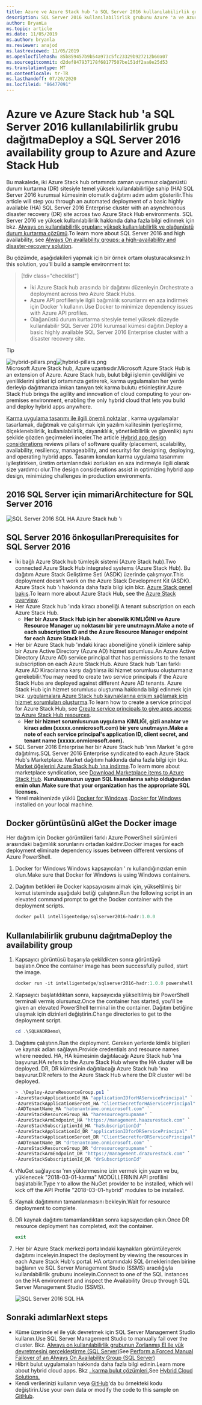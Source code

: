 ```yaml
---
title: Azure ve Azure Stack hub 'a SQL Server 2016 kullanılabilirlik grubu dağıtma
description: SQL Server 2016 kullanılabilirlik grubunu Azure 'a ve Azure Stack hub 'a dağıtmayı öğrenin.
author: BryanLa
ms.topic: article
ms.date: 11/05/2019
ms.author: bryanla
ms.reviewer: anajod
ms.lastreviewed: 11/05/2019
ms.openlocfilehash: 85b859457b9b54a973c5fc23329b927212b60a07
ms.sourcegitcommit: d2def847937178f68177507be151df2aa8e25d53
ms.translationtype: MT
ms.contentlocale: tr-TR
ms.lasthandoff: 07/20/2020
ms.locfileid: "86477091"
---
```

# <a name="deploy-a-sql-server-2016-availability-group-to-azure-and-azure-stack-hub"></a><span data-ttu-id="6dde2-103">Azure ve Azure Stack hub 'a SQL Server 2016 kullanılabilirlik grubu dağıtma</span><span class="sxs-lookup"><span data-stu-id="6dde2-103">Deploy a SQL Server 2016 availability group to Azure and Azure Stack Hub</span></span>

<span data-ttu-id="6dde2-104">Bu makalede, iki Azure Stack hub ortamında zaman uyumsuz olağanüstü durum kurtarma (DR) sitesiyle temel yüksek kullanılabilirliğe sahip (HA) SQL Server 2016 kurumsal kümesinin otomatik dağıtımı adım adım gösterilir.</span><span class="sxs-lookup"><span data-stu-id="6dde2-104">This article will step you through an automated deployment of a basic highly available (HA) SQL Server 2016 Enterprise cluster with an asynchronous disaster recovery (DR) site across two Azure Stack Hub environments.</span></span> <span data-ttu-id="6dde2-105">SQL Server 2016 ve yüksek kullanılabilirlik hakkında daha fazla bilgi edinmek için bkz. [Always on kullanılabilirlik grupları: yüksek kullanılabilirlik ve olağanüstü durum kurtarma çözümü](/sql/database-engine/availability-groups/windows/always-on-availability-groups-sql-server?view=sql-server-2016).</span><span class="sxs-lookup"><span data-stu-id="6dde2-105">To learn more about SQL Server 2016 and high availability, see [Always On availability groups: a high-availability and disaster-recovery solution](/sql/database-engine/availability-groups/windows/always-on-availability-groups-sql-server?view=sql-server-2016).</span></span>

<span data-ttu-id="6dde2-106">Bu çözümde, aşağıdakileri yapmak için bir örnek ortam oluşturacaksınız:</span><span class="sxs-lookup"><span data-stu-id="6dde2-106">In this solution, you'll build a sample environment to:</span></span>

> [!div class="checklist"]
> - <span data-ttu-id="6dde2-107">İki Azure Stack hub arasında bir dağıtımı düzenleyin.</span><span class="sxs-lookup"><span data-stu-id="6dde2-107">Orchestrate a deployment across two Azure Stack Hubs.</span></span>
> - <span data-ttu-id="6dde2-108">Azure API profilleriyle ilgili bağımlılık sorunlarını en aza indirmek için Docker 'ı kullanın.</span><span class="sxs-lookup"><span data-stu-id="6dde2-108">Use Docker to minimize dependency issues with Azure API profiles.</span></span>
> - <span data-ttu-id="6dde2-109">Olağanüstü durum kurtarma sitesiyle temel yüksek düzeyde kullanılabilir SQL Server 2016 kurumsal kümesi dağıtın.</span><span class="sxs-lookup"><span data-stu-id="6dde2-109">Deploy a basic highly available SQL Server 2016 Enterprise cluster with a disaster recovery site.</span></span>

> [!Tip]  
> <span data-ttu-id="6dde2-110">![hybrid-pillars.png](./media/solution-deployment-guide-cross-cloud-scaling/hybrid-pillars.png)</span><span class="sxs-lookup"><span data-stu-id="6dde2-110">![hybrid-pillars.png](./media/solution-deployment-guide-cross-cloud-scaling/hybrid-pillars.png)</span></span>  
> <span data-ttu-id="6dde2-111">Microsoft Azure Stack hub, Azure uzantısıdır.</span><span class="sxs-lookup"><span data-stu-id="6dde2-111">Microsoft Azure Stack Hub is an extension of Azure.</span></span> <span data-ttu-id="6dde2-112">Azure Stack hub, bulut bilgi işlemin çevikliğini ve yeniliklerini şirket içi ortamınıza getirerek, karma uygulamaları her yerde derleyip dağıtmanıza imkan tanıyan tek karma bulutu etkinleştirir.</span><span class="sxs-lookup"><span data-stu-id="6dde2-112">Azure Stack Hub brings the agility and innovation of cloud computing to your on-premises environment, enabling the only hybrid cloud that lets you build and deploy hybrid apps anywhere.</span></span>  
> 
> <span data-ttu-id="6dde2-113">[Karma uygulama tasarımı ile ilgili önemli noktalar](overview-app-design-considerations.md) , karma uygulamalar tasarlamak, dağıtmak ve çalıştırmak için yazılım kalitesinin (yerleştirme, ölçeklenebilirlik, kullanılabilirlik, dayanıklılık, yönetilebilirlik ve güvenlik) aynı şekilde gözden geçirmeleri inceler.</span><span class="sxs-lookup"><span data-stu-id="6dde2-113">The article [Hybrid app design considerations](overview-app-design-considerations.md) reviews pillars of software quality (placement, scalability, availability, resiliency, manageability, and security) for designing, deploying, and operating hybrid apps.</span></span> <span data-ttu-id="6dde2-114">Tasarım konuları karma uygulama tasarımını iyileştirirken, üretim ortamlarındaki zorlukları en aza indirmeyle ilgili olarak size yardımcı olur.</span><span class="sxs-lookup"><span data-stu-id="6dde2-114">The design considerations assist in optimizing hybrid app design, minimizing challenges in production environments.</span></span>

## <a name="architecture-for-sql-server-2016"></a><span data-ttu-id="6dde2-115">2016 SQL Server için mimari</span><span class="sxs-lookup"><span data-stu-id="6dde2-115">Architecture for SQL Server 2016</span></span>

![SQL Server 2016 SQL HA Azure Stack hub 'ı](media/solution-deployment-guide-sql-ha/image1.png)

## <a name="prerequisites-for-sql-server-2016"></a><span data-ttu-id="6dde2-117">SQL Server 2016 önkoşulları</span><span class="sxs-lookup"><span data-stu-id="6dde2-117">Prerequisites for SQL Server 2016</span></span>

- <span data-ttu-id="6dde2-118">İki bağlı Azure Stack hub tümleşik sistemi (Azure Stack hub).</span><span class="sxs-lookup"><span data-stu-id="6dde2-118">Two connected Azure Stack Hub integrated systems (Azure Stack Hub).</span></span> <span data-ttu-id="6dde2-119">Bu dağıtım Azure Stack Geliştirme Seti (ASDK) üzerinde çalışmıyor.</span><span class="sxs-lookup"><span data-stu-id="6dde2-119">This deployment doesn't work on the Azure Stack Development Kit (ASDK).</span></span> <span data-ttu-id="6dde2-120">Azure Stack hub 'ı hakkında daha fazla bilgi için bkz. [Azure Stack genel bakış](https://azure.microsoft.com/overview/azure-stack/).</span><span class="sxs-lookup"><span data-stu-id="6dde2-120">To learn more about Azure Stack Hub, see the [Azure Stack overview](https://azure.microsoft.com/overview/azure-stack/).</span></span>
- <span data-ttu-id="6dde2-121">Her Azure Stack hub 'ında kiracı aboneliği.</span><span class="sxs-lookup"><span data-stu-id="6dde2-121">A tenant subscription on each Azure Stack Hub.</span></span>
  - <span data-ttu-id="6dde2-122">**Her bir Azure Stack Hub için her abonelik KIMLIĞINI ve Azure Resource Manager uç noktasını bir yere unutmayın.**</span><span class="sxs-lookup"><span data-stu-id="6dde2-122">**Make a note of each subscription ID and the Azure Resource Manager endpoint for each Azure Stack Hub.**</span></span>
- <span data-ttu-id="6dde2-123">Her bir Azure Stack hub 'ındaki kiracı aboneliğine yönelik izinlere sahip bir Azure Active Directory (Azure AD) hizmet sorumlusu.</span><span class="sxs-lookup"><span data-stu-id="6dde2-123">An Azure Active Directory (Azure AD) service principal that has permissions to the tenant subscription on each Azure Stack Hub.</span></span> <span data-ttu-id="6dde2-124">Azure Stack hub 'Ları farklı Azure AD Kiracılarına karşı dağıtılırsa iki hizmet sorumlusu oluşturmanız gerekebilir.</span><span class="sxs-lookup"><span data-stu-id="6dde2-124">You may need to create two service principals if the Azure Stack Hubs are deployed against different Azure AD tenants.</span></span> <span data-ttu-id="6dde2-125">Azure Stack Hub için hizmet sorumlusu oluşturma hakkında bilgi edinmek için bkz. [uygulamalara Azure Stack hub kaynaklarına erişim sağlamak için hizmet sorumluları oluşturma](/azure-stack/user/azure-stack-create-service-principals).</span><span class="sxs-lookup"><span data-stu-id="6dde2-125">To learn how to create a service principal for Azure Stack Hub, see [Create service principals to give apps access to Azure Stack Hub resources](/azure-stack/user/azure-stack-create-service-principals).</span></span>
  - <span data-ttu-id="6dde2-126">**Her bir hizmet sorumlusunun uygulama KIMLIĞI, gizli anahtar ve kiracı adını (xxxxx.onmicrosoft.com) bir yere unutmayın.**</span><span class="sxs-lookup"><span data-stu-id="6dde2-126">**Make a note of each service principal's application ID, client secret, and tenant name (xxxxx.onmicrosoft.com).**</span></span>
- <span data-ttu-id="6dde2-127">SQL Server 2016 Enterprise her bir Azure Stack hub 'ının Market 'e göre dağıtılmış.</span><span class="sxs-lookup"><span data-stu-id="6dde2-127">SQL Server 2016 Enterprise syndicated to each Azure Stack Hub's Marketplace.</span></span> <span data-ttu-id="6dde2-128">Market dağıtımı hakkında daha fazla bilgi için bkz. [Market öğelerini Azure Stack hub 'ına indirme](/azure-stack/operator/azure-stack-download-azure-marketplace-item).</span><span class="sxs-lookup"><span data-stu-id="6dde2-128">To learn more about marketplace syndication, see [Download Marketplace items to Azure Stack Hub](/azure-stack/operator/azure-stack-download-azure-marketplace-item).</span></span>
    <span data-ttu-id="6dde2-129">**Kuruluşunuzun uygun SQL lisanslarına sahip olduğundan emin olun.**</span><span class="sxs-lookup"><span data-stu-id="6dde2-129">**Make sure that your organization has the appropriate SQL licenses.**</span></span>
- <span data-ttu-id="6dde2-130">Yerel makinenizde yüklü [Docker for Windows](https://docs.docker.com/docker-for-windows/) .</span><span class="sxs-lookup"><span data-stu-id="6dde2-130">[Docker for Windows](https://docs.docker.com/docker-for-windows/) installed on your local machine.</span></span>

## <a name="get-the-docker-image"></a><span data-ttu-id="6dde2-131">Docker görüntüsünü al</span><span class="sxs-lookup"><span data-stu-id="6dde2-131">Get the Docker image</span></span>

<span data-ttu-id="6dde2-132">Her dağıtım için Docker görüntüleri farklı Azure PowerShell sürümleri arasındaki bağımlılık sorunlarını ortadan kaldırır.</span><span class="sxs-lookup"><span data-stu-id="6dde2-132">Docker images for each deployment eliminate dependency issues between different versions of Azure PowerShell.</span></span>

1. <span data-ttu-id="6dde2-133">Docker for Windows Windows kapsayıcıları ' nı kullandığınızdan emin olun.</span><span class="sxs-lookup"><span data-stu-id="6dde2-133">Make sure that Docker for Windows is using Windows containers.</span></span>
2. <span data-ttu-id="6dde2-134">Dağıtım betikleri ile Docker kapsayıcısını almak için, yükseltilmiş bir komut isteminde aşağıdaki betiği çalıştırın.</span><span class="sxs-lookup"><span data-stu-id="6dde2-134">Run the following script in an elevated command prompt to get the Docker container with the deployment scripts.</span></span>

    ```powershell  
    docker pull intelligentedge/sqlserver2016-hadr:1.0.0
    ```

## <a name="deploy-the-availability-group"></a><span data-ttu-id="6dde2-135">Kullanılabilirlik grubunu dağıtma</span><span class="sxs-lookup"><span data-stu-id="6dde2-135">Deploy the availability group</span></span>

1. <span data-ttu-id="6dde2-136">Kapsayıcı görüntüsü başarıyla çekildikten sonra görüntüyü başlatın.</span><span class="sxs-lookup"><span data-stu-id="6dde2-136">Once the container image has been successfully pulled, start the image.</span></span>

      ```powershell  
      docker run -it intelligentedge/sqlserver2016-hadr:1.0.0 powershell
      ```

2. <span data-ttu-id="6dde2-137">Kapsayıcı başlatıldıktan sonra, kapsayıcıda yükseltilmiş bir PowerShell terminali vermiş olursunuz.</span><span class="sxs-lookup"><span data-stu-id="6dde2-137">Once the container has started, you'll be given an elevated PowerShell terminal in the container.</span></span> <span data-ttu-id="6dde2-138">Dağıtım betiğine ulaşmak için dizinleri değiştirin.</span><span class="sxs-lookup"><span data-stu-id="6dde2-138">Change directories to get to the deployment script.</span></span>

      ```powershell  
      cd .\SQLHADRDemo\
      ```

3. <span data-ttu-id="6dde2-139">Dağıtımı çalıştırın.</span><span class="sxs-lookup"><span data-stu-id="6dde2-139">Run the deployment.</span></span> <span data-ttu-id="6dde2-140">Gereken yerlerde kimlik bilgileri ve kaynak adları sağlayın.</span><span class="sxs-lookup"><span data-stu-id="6dde2-140">Provide credentials and resource names where needed.</span></span> <span data-ttu-id="6dde2-141">HA, HA kümesinin dağıtılacağı Azure Stack hub 'ına başvurur.</span><span class="sxs-lookup"><span data-stu-id="6dde2-141">HA refers to the Azure Stack Hub where the HA cluster will be deployed.</span></span> <span data-ttu-id="6dde2-142">DR, DR kümesinin dağıtılacağı Azure Stack hub 'ına başvurur.</span><span class="sxs-lookup"><span data-stu-id="6dde2-142">DR refers to the Azure Stack Hub where the DR cluster will be deployed.</span></span>

      ```powershell
      > .\Deploy-AzureResourceGroup.ps1 `
      -AzureStackApplicationId_HA "applicationIDforHAServicePrincipal" `
      -AzureStackApplicationSercet_HA "clientSecretforHAServicePrincipal" `
      -AADTenantName_HA "hatenantname.onmicrosoft.com" `
      -AzureStackResourceGroup_HA "haresourcegroupname" `
      -AzureStackArmEndpoint_HA "https://management.haazurestack.com" `
      -AzureStackSubscriptionId_HA "haSubscriptionId" `
      -AzureStackApplicationId_DR "applicationIDforDRServicePrincipal" `
      -AzureStackApplicationSercet_DR "ClientSecretforDRServicePrincipal" `
      -AADTenantName_DR "drtenantname.onmicrosoft.com" `
      -AzureStackResourceGroup_DR "drresourcegroupname" `
      -AzureStackArmEndpoint_DR "https://management.drazurestack.com" `
      -AzureStackSubscriptionId_DR "drSubscriptionId"
      ```

4. <span data-ttu-id="6dde2-143">`Y`NuGet sağlayıcısı 'nın yüklenmesine izin vermek için yazın ve bu, yüklenecek "2018-03-01-karma" MODÜLLERININ API profilini başlatabilir.</span><span class="sxs-lookup"><span data-stu-id="6dde2-143">Type `Y` to allow the NuGet provider to be installed, which will kick off the API Profile "2018-03-01-hybrid" modules to be installed.</span></span>

5. <span data-ttu-id="6dde2-144">Kaynak dağıtımının tamamlanmasını bekleyin.</span><span class="sxs-lookup"><span data-stu-id="6dde2-144">Wait for resource deployment to complete.</span></span>

6. <span data-ttu-id="6dde2-145">DR kaynak dağıtımı tamamlandıktan sonra kapsayıcıdan çıkın.</span><span class="sxs-lookup"><span data-stu-id="6dde2-145">Once DR resource deployment has completed, exit the container.</span></span>

      ```powershell
      exit
      ```

7. <span data-ttu-id="6dde2-146">Her bir Azure Stack merkezi portalındaki kaynakları görüntüleyerek dağıtımı inceleyin.</span><span class="sxs-lookup"><span data-stu-id="6dde2-146">Inspect the deployment by viewing the resources in each Azure Stack Hub's portal.</span></span> <span data-ttu-id="6dde2-147">HA ortamındaki SQL örneklerinden birine bağlanın ve SQL Server Management Studio (SSMS) aracılığıyla kullanılabilirlik grubunu inceleyin.</span><span class="sxs-lookup"><span data-stu-id="6dde2-147">Connect to one of the SQL instances on the HA environment and inspect the Availability Group through SQL Server Management Studio (SSMS).</span></span>

    ![SQL Server 2016 SQL HA](media/solution-deployment-guide-sql-ha/image2.png)

## <a name="next-steps"></a><span data-ttu-id="6dde2-149">Sonraki adımlar</span><span class="sxs-lookup"><span data-stu-id="6dde2-149">Next steps</span></span>

- <span data-ttu-id="6dde2-150">Küme üzerinde el ile yük devretmek için SQL Server Management Studio kullanın.</span><span class="sxs-lookup"><span data-stu-id="6dde2-150">Use SQL Server Management Studio to manually fail over the cluster.</span></span> <span data-ttu-id="6dde2-151">Bkz. [Always on kullanılabilirlik grubunun Zorlanmış El Ile yük devretmesini gerçekleştirme (SQL Server)](/sql/database-engine/availability-groups/windows/perform-a-forced-manual-failover-of-an-availability-group-sql-server?view=sql-server-2017)</span><span class="sxs-lookup"><span data-stu-id="6dde2-151">See [Perform a Forced Manual Failover of an Always On Availability Group (SQL Server)](/sql/database-engine/availability-groups/windows/perform-a-forced-manual-failover-of-an-availability-group-sql-server?view=sql-server-2017)</span></span>
- <span data-ttu-id="6dde2-152">Hibrit bulut uygulamaları hakkında daha fazla bilgi edinin.</span><span class="sxs-lookup"><span data-stu-id="6dde2-152">Learn more about hybrid cloud apps.</span></span> <span data-ttu-id="6dde2-153">Bkz [. karma bulut çözümleri.](https://aka.ms/azsdevtutorials)</span><span class="sxs-lookup"><span data-stu-id="6dde2-153">See [Hybrid Cloud Solutions.](https://aka.ms/azsdevtutorials)</span></span>
- <span data-ttu-id="6dde2-154">Kendi verilerinizi kullanın veya [GitHub](https://github.com/Azure-Samples/azure-intelligent-edge-patterns)'da bu örnekteki kodu değiştirin.</span><span class="sxs-lookup"><span data-stu-id="6dde2-154">Use your own data or modify the code to this sample on [GitHub](https://github.com/Azure-Samples/azure-intelligent-edge-patterns).</span></span>
